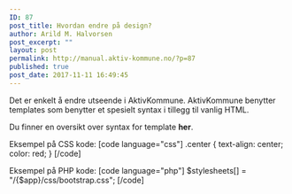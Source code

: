 ```yaml
---
ID: 87
post_title: Hvordan endre på design?
author: Arild M. Halvorsen
post_excerpt: ""
layout: post
permalink: http://manual.aktiv-kommune.no/?p=87
published: true
post_date: 2017-11-11 16:49:45
---
```

Det er enkelt å endre utseende i AktivKommune. AktivKommune benytter templates som benytter et spesielt syntax i tillegg til vanlig HTML.

Du finner en oversikt over syntax for template **her**.

Eksempel på CSS kode:
[code language="css"]
.center {
text-align: center;
color: red;
}
[/code]

Eksempel på PHP kode:
[code language="php"]
$stylesheets[] = &quot;/{$app}/css/bootstrap.css&quot;;
[/code]